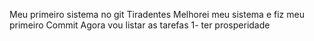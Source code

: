 Meu primeiro sistema no git Tiradentes
Melhorei meu sistema e fiz meu primeiro Commit
Agora vou listar as tarefas 
1- ter prosperidade